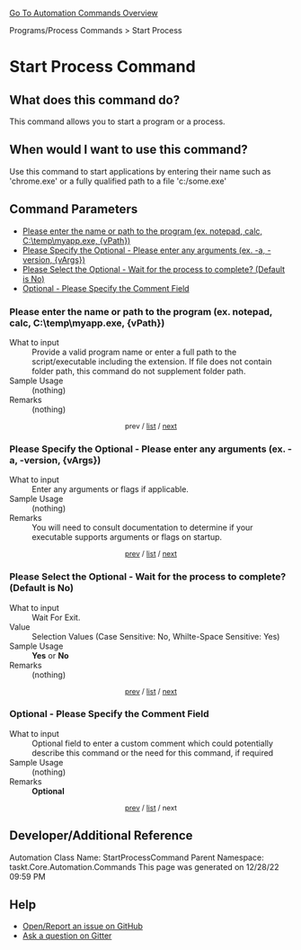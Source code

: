 <!--TITLE: Start Process Command -->
<!-- SUBTITLE: a command in the Programs/Process Commands group. -->
[Go To Automation Commands Overview](/automation-commands.md)


Programs/Process Commands &gt; Start Process


# Start Process Command


## What does this command do?
This command allows you to start a program or a process.


## When would I want to use this command?
Use this command to start applications by entering their name such as 'chrome.exe' or a fully qualified path to a file 'c:/some.exe'


<a id="param_list"></a>
## Command Parameters
- [Please enter the name or path to the program (ex. notepad, calc, C:\temp\myapp.exe, {vPath})](#param_0)
- [Please Specify the Optional - Please enter any arguments (ex. -a, -version, {vArgs})](#param_1)
- [Please Select the Optional - Wait for the process to complete? (Default is No)](#param_2)
- [Optional - Please Specify the Comment Field](#param_3)


<a id="param_0"></a>
### Please enter the name or path to the program (ex. notepad, calc, C:\temp\myapp.exe, {vPath})


<dl>
<dt>What to input</dt><dd>Provide a valid program name or enter a full path to the script/executable including the extension.
If file does not contain folder path, this command do not supplement folder path.</dd>
<dt>Sample Usage</dt><dd>(nothing)</dd>
<dt>Remarks</dt><dd>(nothing)</dd>
</dl>




<div style="font-size: 90%; text-align: center">


prev / [list](#param_list) / [next](#param_1)


</div>


<a id="param_1"></a>
### Please Specify the Optional - Please enter any arguments (ex. -a, -version, {vArgs})


<dl>
<dt>What to input</dt><dd>Enter any arguments or flags if applicable.</dd>
<dt>Sample Usage</dt><dd>(nothing)</dd>
<dt>Remarks</dt><dd>You will need to consult documentation to determine if your executable supports arguments or flags on startup.</dd>
</dl>




<div style="font-size: 90%; text-align: center">


[prev](#param_1) / [list](#param_list) / [next](#param_2)


</div>


<a id="param_2"></a>
### Please Select the Optional - Wait for the process to complete? (Default is No)


<dl>
<dt>What to input</dt><dd>Wait For Exit.</dd>
<dt>Value</dt><dd>Selection Values (Case Sensitive: No, Whilte-Space Sensitive: Yes)</dd>
<dt>Sample Usage</dt><dd><strong>Yes</strong> or  <strong>No</strong></dd>
<dt>Remarks</dt><dd>(nothing)</dd>
</dl>




<div style="font-size: 90%; text-align: center">


[prev](#param_2) / [list](#param_list) / [next](#param_3)


</div>


<a id="param_3"></a>
### Optional - Please Specify the Comment Field


<dl>
<dt>What to input</dt><dd>Optional field to enter a custom comment which could potentially describe this command or the need for this command, if required</dd>
<dt>Sample Usage</dt><dd>(nothing)</dd>
<dt>Remarks</dt><dd><strong>Optional</strong><br></dd>
</dl>




<div style="font-size: 90%; text-align: center">


[prev](#param_3) / [list](#param_list) / next


</div>


## Developer/Additional Reference
Automation Class Name: StartProcessCommand
Parent Namespace: taskt.Core.Automation.Commands
This page was generated on 12/28/22 09:59 PM


## Help
- [Open/Report an issue on GitHub](https://github.com/rcktrncn/taskt/issues/new)
- [Ask a question on Gitter](https://gitter.im/taskt-rpa/Lobby)
